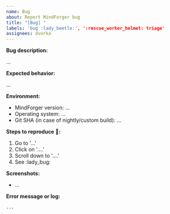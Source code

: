 ```yaml
---
name: Bug
about: Report MindForger bug
title: "[Bug] "
labels: 'bug :lady_beetle:', ':rescue_worker_helmet: triage'
assignees: dvorka
---
```

**Bug description:**

...

**Expected behavior:**

...

**Environment:**

* MindForger version: ...
* Operating system: ...
* Git SHA (in case of nightly/custom build): ...

**Steps to reproduce :lady_beetle::**

1. Go to '...'
2. Click on '....'
3. Scroll down to '....'
4. See :lady_bug:


**Screenshots:**

* ...

**Error message or log:**

```
...
```
